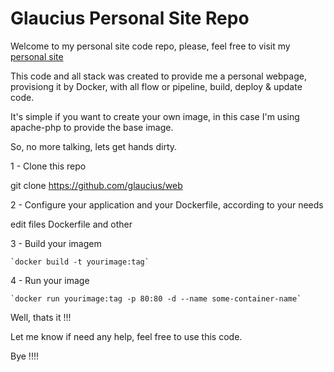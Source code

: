 # Glaucius Personal Site Repo
Welcome to my personal site code repo, please, feel free to visit my [personal site](http://glaucius.moonops.com.br)

This code and all stack was created to provide me a personal webpage, provisiong it by Docker, with all flow or pipeline, build, deploy & update code.

It's simple if you want to create your own image, in this case I'm using apache-php to provide the base image.

So, no more talking, lets get hands dirty.

1 - Clone this repo

git clone https://github.com/glaucius/web

2 - Configure your application and your Dockerfile, according to your needs

edit files  Dockerfile and other

3 - Build your imagem

    `docker build -t yourimage:tag`


4 - Run your image

    `docker run yourimage:tag -p 80:80 -d --name some-container-name`


Well, thats it !!!

Let me know if need any help, feel free to use this code.

Bye !!!!